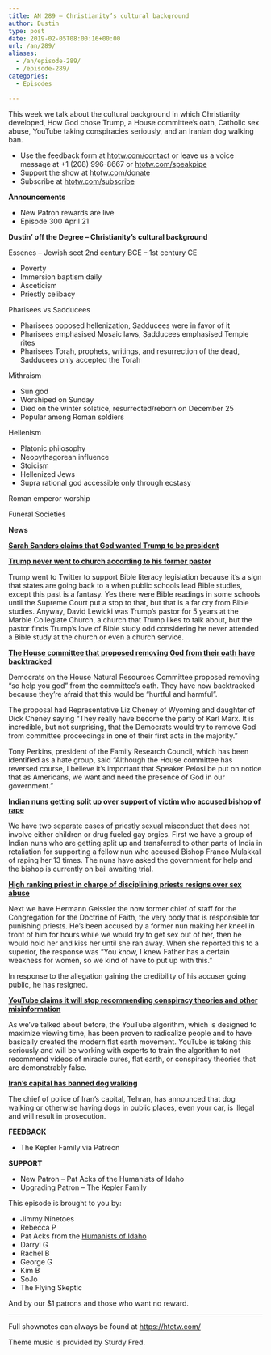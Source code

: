 ```yaml
---
title: AN 289 – Christianity’s cultural background
author: Dustin
type: post
date: 2019-02-05T08:00:16+00:00
url: /an/289/
aliases:
  - /an/episode-289/
  - /episode-289/
categories:
  - Episodes

---
```

<div id="buzzsprout-player-10552820"></div><script src="https://www.buzzsprout.com/1983601/10552820-episode-289-christianity-s-cultural-background.js?container_id=buzzsprout-player-10552820&player=small" type="text/javascript" charset="utf-8"></script>

This week we talk about the cultural background in which Christianity developed, How God chose Trump, a House committee&#8217;s oath, Catholic sex abuse, YouTube taking conspiracies seriously, and an Iranian dog walking ban.

<!--more-->

 * Use the feedback form at [htotw.com/contact](https://htotw.com/contact) or leave us a voice message at +1 (208) 996-8667 or <a href="https://htotw.com/speakpipe" target="_blank" rel="noopener">htotw.com/speakpipe</a>
 * Support the show at <a href="https://htotw.com/donate" target="_blank" rel="noopener">htotw.com/donate</a>
 * Subscribe at <a href="https://htotw.com/subscribe" target="_blank" rel="noopener">htotw.com/subscribe</a>

**Announcements**

  * New Patron rewards are live
  * Episode 300 April 21

**Dustin’ off the Degree &#8211; Christianity’s cultural background**

Essenes &#8211; Jewish sect 2nd century BCE &#8211; 1st century CE

  * Poverty
  * Immersion baptism daily
  * Asceticism
  * Priestly celibacy

Pharisees vs Sadducees

  * Pharisees opposed hellenization, Sadducees were in favor of it
  * Pharisees emphasised Mosaic laws, Sadducees emphasised Temple rites
  * Pharisees Torah, prophets, writings, and resurrection of the dead, Sadducees only accepted the Torah

Mithraism

  * Sun god
  * Worshiped on Sunday
  * Died on the winter solstice, resurrected/reborn on December 25
  * Popular among Roman soldiers

Hellenism

  * Platonic philosophy
  * Neopythagorean influence
  * Stoicism
  * Hellenized Jews
  * Supra rational god accessible only through ecstasy

Roman emperor worship

Funeral Societies

**News**

**<a href="https://www.cnn.com/2019/01/30/politics/sarah-sanders-god-trump/index.html" target="_blank" rel="noopener">Sarah Sanders claims that God wanted Trump to be president</a>**

**<a href="https://www.huffingtonpost.com/entry/former-marble-collegiate-pastor-says-he-never-saw-trump-at-church_us_5c51f51ee4b04f8645c728a8" target="_blank" rel="noopener">Trump never went to church according to his former pastor</a>**

Trump went to Twitter to support Bible literacy legislation because it’s a sign that states are going back to a when public schools lead Bible studies, except this past is a fantasy. Yes there were Bible readings in some schools until the Supreme Court put a stop to that, but that is a far cry from Bible studies. Anyway, David Lewicki was Trump’s pastor for 5 years at the Marble Collegiate Church, a church that Trump likes to talk about, but the pastor finds Trump’s love of Bible study odd considering he never attended a Bible study at the church or even a church service.

**<a href="https://www.christianpost.com/news/house-democrats-change-course-vote-to-keep-god-in-committee-oath-229740/" target="_blank" rel="noopener">The House committee that proposed removing God from their oath have backtracked</a>**

Democrats on the House Natural Resources Committee proposed removing “so help you god” from the committee’s oath. They have now backtracked because they’re afraid that this would be “hurtful and harmful”.

The proposal had Representative Liz Cheney of Wyoming and daughter of Dick Cheney saying “They really have become the party of Karl Marx. It is incredible, but not surprising, that the Democrats would try to remove God from committee proceedings in one of their first acts in the majority.”

Tony Perkins, president of the Family Research Council, which has been identified as a hate group, said “Although the House committee has reversed course, I believe it&#8217;s important that Speaker Pelosi be put on notice that as Americans, we want and need the presence of God in our government.”

**<a href="https://www.cnn.com/2019/01/29/asia/india-nuns-kerala-intl/index.html" target="_blank" rel="noopener">Indian nuns getting split up over support of victim who accused bishop of rape</a>**

We have two separate cases of priestly sexual misconduct that does not involve either children or drug fueled gay orgies. First we have a group of Indian nuns who are getting split up and transferred to other parts of India in retaliation for supporting a fellow nun who accused Bishop Franco Mulakkal of raping her 13 times. The nuns have asked the government for help and the bishop is currently on bail awaiting trial.

**<a href="https://friendlyatheist.patheos.com/2019/01/30/guy-who-handled-sex-abuse-cases-for-vatican-quits-after-allegations-of-sex-abuse/" target="_blank" rel="noopener">High ranking priest in charge of disciplining priests resigns over sex abuse</a>**

Next we have Hermann Geissler the now former chief of staff for the Congregation for the Doctrine of Faith, the very body that is responsible for punishing priests. He’s been accused by a former nun making her kneel in front of him for hours while we would try to get sex out of her, then he would hold her and kiss her until she ran away. When she reported this to a superior, the response was “You know, I knew Father has a certain weakness for women, so we kind of have to put up with this.”

In response to the allegation gaining the credibility of his accuser going public, he has resigned.

**<a href="https://www.usatoday.com/story/tech/talkingtech/2019/01/25/youtube-stop-recommending-conspiracy-videos-misinform-users/2677506002//" target="_blank" rel="noopener">YouTube claims it will stop recommending conspiracy theories and other misinformation</a>**

As we’ve talked about before, the YouTube algorithm, which is designed to maximize viewing time, has been proven to radicalize people and to have basically created the modern flat earth movement. YouTube is taking this seriously and will be working with experts to train the algorithm to not recommend videos of miracle cures, flat earth, or conspiracy theories that are demonstrably false.

**<a href="https://abcnews.go.com/International/dog-walking-banned-irans-capital/story?id=60751589" target="_blank" rel="noopener">Iran&#8217;s capital has banned dog walking</a>**

The chief of police of Iran’s capital, Tehran, has announced that dog walking or otherwise having dogs in public places, even your car, is illegal and will result in prosecution.

**FEEDBACK**

  * The Kepler Family via Patreon

**SUPPORT** 

  * New Patron &#8211; Pat Acks of the Humanists of Idaho
  * Upgrading Patron &#8211; The Kepler Family

This episode is brought to you by:

  * Jimmy Ninetoes
  * Rebecca P
  * Pat Acks from the <a href="https://www.humanistsofidaho.org" target="_blank" rel="noopener">Humanists of Idaho</a>
  * Darryl G
  * Rachel B
  * George G
  * Kim B
  * SoJo
  * The Flying Skeptic

And by our $1 patrons and those who want no reward.

<hr class="wp-block-separator" />

Full shownotes can always be found at <https://htotw.com/>  

Theme music is provided by Sturdy Fred.